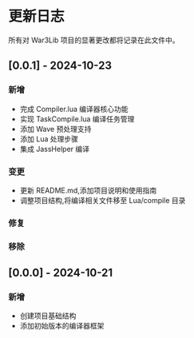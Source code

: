 # 更新日志

所有对 War3Lib 项目的显著更改都将记录在此文件中。

## [0.0.1] - 2024-10-23

### 新增
- 完成 Compiler.lua 编译器核心功能
- 实现 TaskCompile.lua 编译任务管理
- 添加 Wave 预处理支持
- 添加 Lua 处理步骤
- 集成 JassHelper 编译

### 变更
- 更新 README.md,添加项目说明和使用指南
- 调整项目结构,将编译相关文件移至 Lua/compile 目录

### 修复

### 移除

## [0.0.0] - 2024-10-21

### 新增
- 创建项目基础结构
- 添加初始版本的编译器框架
